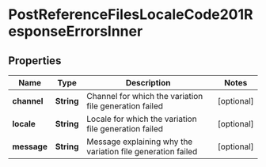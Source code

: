 

# PostReferenceFilesLocaleCode201ResponseErrorsInner


## Properties

| Name | Type | Description | Notes |
|------------ | ------------- | ------------- | -------------|
|**channel** | **String** | Channel for which the variation file generation failed |  [optional] |
|**locale** | **String** | Locale for which the variation file generation failed |  [optional] |
|**message** | **String** | Message explaining why the variation file generation failed |  [optional] |



